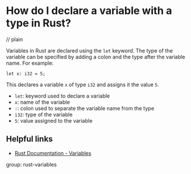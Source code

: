 # How do I declare a variable with a type in Rust?
// plain

Variables in Rust are declared using the `let` keyword. The type of the variable can be specified by adding a colon and the type after the variable name. For example:

```
let x: i32 = 5;
```

This declares a variable `x` of type `i32` and assigns it the value `5`.

- `let`: keyword used to declare a variable
- `x`: name of the variable
- `:`: colon used to separate the variable name from the type
- `i32`: type of the variable
- `5`: value assigned to the variable

## Helpful links
- [Rust Documentation - Variables](https://doc.rust-lang.org/book/ch03-01-variables-and-mutability.html)

group: rust-variables